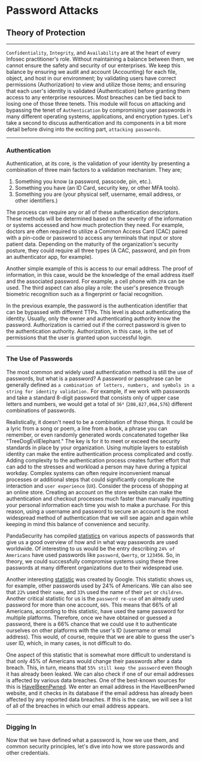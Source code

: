 # Password Attacks

## Theory of Protection

***

`Confidentiality`, `Integrity`, and `Availability` are at the heart of every Infosec practitioner's role. Without maintaining a balance between them, we cannot ensure the safety and security of our enterprises. We keep this balance by ensuring we audit and account (Accounting) for each file, object, and host in our environment; by validating users have correct permissions (Authorization) to view and utilize those items; and ensuring that each user's identity is validated (Authentication) before granting them access to any enterprise resources. Most breaches can be tied back to losing one of those three tenets. This module will focus on attacking and bypassing the tenet of `Authentication` by compromising user passwords in many different operating systems, applications, and encryption types. Let's take a second to discuss authentication and its components in a bit more detail before diving into the exciting part, `attacking passwords`.

***

### Authentication

Authentication, at its core, is the validation of your identity by presenting a combination of three main factors to a validation mechanism. They are;

1. Something you know (a password, passcode, pin, etc.).
2. Something you have (an ID Card, security key, or other MFA tools).
3. Something you are (your physical self, username, email address, or other identifiers.)

The process can require any or all of these authentication descriptors. These methods will be determined based on the severity of the information or systems accessed and how much protection they need. For example, doctors are often required to utilize a Common Access Card (CAC) paired with a pin-code or password to access any terminals that input or store patient data. Depending on the maturity of the organization's security posture, they could require all three types (A CAC, password, and pin from an authenticator app, for example).

Another simple example of this is access to our email address. The proof of information, in this case, would be the knowledge of the email address itself and the associated password. For example, a cell phone with `2FA` can be used. The third aspect can also play a role: the user's presence through biometric recognition such as a fingerprint or facial recognition.

In the previous example, the password is the authentication identifier that can be bypassed with different TTPs. This level is about authenticating the identity. Usually, only the owner and authenticating authority know the password. Authorization is carried out if the correct password is given to the authentication authority. Authorization, in this case, is the set of permissions that the user is granted upon successful login.

***

### The Use of Passwords

The most common and widely used authentication method is still the use of passwords, but what is a password? A password or passphrase can be generally defined as `a combination of letters, numbers, and symbols in a string for identity validation.` For example, if we work with passwords and take a standard 8-digit password that consists only of upper case letters and numbers, we would get a total of `36⁸` (`208,827,064,576`) different combinations of passwords.

Realistically, it doesn't need to be a combination of those things. It could be a lyric from a song or poem, a line from a book, a phrase you can remember, or even randomly generated words concatenated together like "TreeDogEvilElephant." The key is for it to meet or exceed the security standards in place by your organization. Using multiple layers to establish identity can make the entire authentication process complicated and costly. Adding complexity to the authentication process creates further effort that can add to the stresses and workload a person may have during a typical workday. Complex systems can often require inconvenient manual processes or additional steps that could significantly complicate the interaction and `user experience` (`UX`). Consider the process of shopping at an online store. Creating an account on the store website can make the authentication and checkout processes much faster than manually inputting your personal information each time you wish to make a purchase. For this reason, using a username and password to secure an account is the most widespread method of authentication that we will see again and again while keeping in mind this balance of convenience and security.

PandaSecurity has compiled [statistics](https://www.pandasecurity.com/en/mediacenter/tips/password-statistics/) on various aspects of passwords that give us a good overview of how and in what way passwords are used worldwide. Of interesting to us would be the entry describing `24% of Americans` have used passwords like `password`, `Qwerty`, or `123456`. So, in theory, we could successfully compromise systems using these three passwords at many different organizations due to their widespread use.

Another interesting [statistic](https://storage.googleapis.com/gweb-uniblog-publish-prod/documents/PasswordCheckup-HarrisPoll-InfographicFINAL.pdf) was created by Google. This statistic shows us, for example, other passwords used by 24% of Americans. We can also see that `22%` used their `name`, and `33%` used the name of their `pet` or `children`. Another critical statistic for us is the `password re-use` of an already used password for more than one account, `66%`. This means that 66% of all Americans, according to this statistic, have used the same password for multiple platforms. Therefore, once we have obtained or guessed a password, there is a 66% chance that we could use it to authenticate ourselves on other platforms with the user's ID (username or email address). This would, of course, require that we are able to guess the user's user ID, which, in many cases, is not difficult to do.

One aspect of this statistic that is somewhat more difficult to understand is that only 45% of Americans would change their passwords after a data breach. This, in turn, means that `55% still keep the password` even though it has already been leaked. We can also check if one of our email addresses is affected by various data breaches. One of the best-known sources for this is [HaveIBeenPwned](https://haveibeenpwned.com/). We enter an email address in the HaveIBeenPwned website, and it checks in its database if the email address has already been affected by any reported data breaches. If this is the case, we will see a list of all of the breaches in which our email address appears.

***

### Digging In

Now that we have defined what a password is, how we use them, and common security principles, let's dive into how we store passwords and other credentials.
